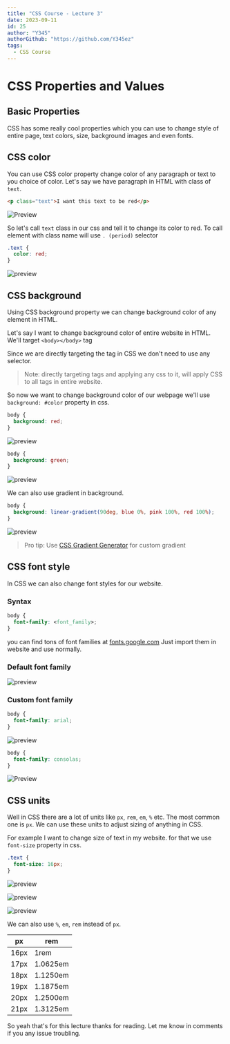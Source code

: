 ```yaml
---
title: "CSS Course - Lecture 3"
date: 2023-09-11
id: 25
author: "Y345"
authorGithub: "https://github.com/Y345ez"
tags:
  - CSS Course
---
```


# CSS Properties and Values

## Basic Properties

CSS has some really cool properties which you can use to change style of entire page, text colors, size, background images and even fonts.

## CSS color

You can use CSS color property change color of any paragraph or text to you choice of color.
Let's say we have paragraph in HTML with class of `text`.

```html
<p class="text">I want this text to be red</p>
```

![Preview](https://i.imgur.com/zgtR76D.png)

So let's call `text` class in our css and tell it to change its color to red.
To call element with class name will use `. (period)` selector

```css
.text {
  color: red;
}
```

![preview](https://i.imgur.com/2JrKpF3.png)

## CSS background

Using CSS background property we can change background color of any element in HTML.

Let's say I want to change background color of entire website in HTML. We'll target `<body></body>` tag

Since we are directly targeting the tag in CSS we don't need to use any selector.

> Note: directly targeting tags and applying any css to it, will apply CSS to all tags in entire website.

So now we want to change background color of our webpage we'll use `background: #color` property in css.

```css
body {
  background: red;
}
```

![preview](https://i.imgur.com/NA7L0X2.png)

```css
body {
  background: green;
}
```

![preview](https://i.imgur.com/iJ3S8Iy.png)

We can also use gradient in background.

```css
body {
  background: linear-gradient(90deg, blue 0%, pink 100%, red 100%);
}
```

![preview](https://i.imgur.com/yDxkJHI.png)

> Pro tip: Use [CSS Gradient Generator](https://cssgradient.io/) for custom gradient

## CSS font style

In CSS we can also change font styles for our website.

### Syntax

```css
body {
  font-family: <font_family>;
}
```

you can find tons of font families at [fonts.google.com](https://fonts.google.com) Just import them in website and use normally.

### Default font family

![preview](https://i.imgur.com/gBsBPEy.png)

### Custom font family

```css
body {
  font-family: arial;
}
```

![preview](https://i.imgur.com/TGAVXx8.png)

```css
body {
  font-family: consolas;
}
```

![Preview](https://i.imgur.com/xJCQS8b.png)

## CSS units

Well in CSS there are a lot of units like `px`, `rem`, `em`, `%` etc.
The most common one is `px`. We can use these units to adjust sizing of anything in CSS.

For example I want to change size of text in my website. for that we use `font-size` property in css.

```css
.text {
  font-size: 16px;
}
```

![preview](https://i.imgur.com/EFcC5UO.png)

![preview](https://i.imgur.com/ADTfvMu.png)

![preview](https://i.imgur.com/LkxbnjA.png)

We can also use `%`, `em`, `rem` instead of `px`.

| px   | rem      |
| ---- | -------- |
| 16px | 1rem     |
| 17px | 1.0625em |
| 18px | 1.1250em |
| 19px | 1.1875em |
| 20px | 1.2500em |
| 21px | 1.3125em |

So yeah that's for this lecture thanks for reading.
Let me know in comments if you any issue troubling.
